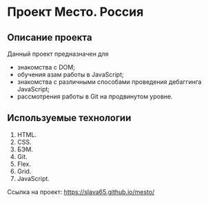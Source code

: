 # Проект Место. Россия


## Описание проекта

Данный проект предназначен для 

* знакомства с DOM;
* обучения азам работы в JavaScript;
* знакомства с различными способами проведения дебаггинга JavaScript;
* рассмотрения работы в Git на продвинутом уровне.

## Используемые технологии
1. HTML.
2. CSS.
3. БЭМ.
4. Git.
5. Flex.
6. Grid.
7. JavaScript.

Ссылка на проект:   https://slava65.github.io/mesto/

